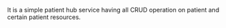 It is a simple patient hub service having all CRUD operation on patient and certain patient resources.
